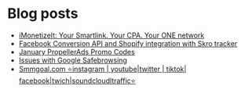 # Blog posts
<!-- BLOG-POST-LIST:START -->
- [iMonetizeIt: Your Smartlink. Your CPA. Your ONE network](https://afflift.com/f/threads/imonetizeit-your-smartlink-your-cpa-your-one-network.3086/)
- [Facebook Conversion API and Shopify integration with Skro tracker](https://afflift.com/f/threads/facebook-conversion-api-and-shopify-integration-with-skro-tracker.7582/)
- [January PropellerAds Promo Codes](https://afflift.com/f/threads/january-propellerads-promo-codes.10169/)
- [Issues with Google Safebrowsing](https://afflift.com/f/threads/issues-with-google-safebrowsing.10136/)
- [Smmgoal.com ⭐instagram | youtube|twitter | tiktok| facebook|twich|soundcloudltraffic⭐](https://afflift.com/f/threads/smmgoal-com-%E2%AD%90instagram-youtube-twitter-tiktok-facebook-twich-soundcloudltraffic%E2%AD%90.6393/)
<!-- BLOG-POST-LIST:END -->
